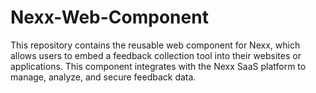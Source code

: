 # Nexx-Web-Component
This repository contains the reusable web component for Nexx, which allows users to embed a feedback collection tool into their websites or applications. This component integrates with the Nexx SaaS platform to manage, analyze, and secure feedback data.
